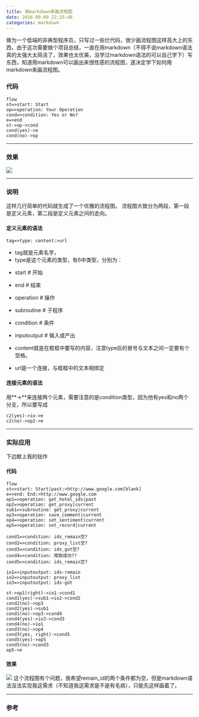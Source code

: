 ```yaml
---
title: 用markdown来画流程图
date: 2016-09-09 22:25:40
categories: markdown
---
```


做为一个低端的非典型程序员，只写过一些烂代码，很少画流程图这样高大上的东西，由于这次需要做个项目总结，一直在用markdown（不得不说markdown语法真的太强大太简洁了，效果也太优美，没学过markdown语法的可以自己学下）写东西，知道用markdown可以画出来很性感的流程图，遂决定学下如何用markdown来画流程图。

### 代码
```
flow
st=>start: Start
op=>operation: Your Operation
cond=>condition: Yes or No?
e=>end
st->op->cond
cond(yes)->e
cond(no)->op
```
***

### 效果
![](http://oceas72q5.bkt.clouddn.com/%E6%B7%B1%E5%BA%A6%E6%88%AA%E5%9B%BE20160909223653.png)
***

### 说明
这样几行简单的代码就生成了一个优雅的流程图。
流程图大致分为两段，第一段是定义元素，第二段是定义元素之间的走向。
#### 定义元素的语法
```
tag=>type: content:>url
```
- tag就是元素名字， 
- type是这个元素的类型，有6中类型，分别为：
>  
 - start         # 开始
 - end           # 结束
 - operation     # 操作
 - subroutine    # 子程序
 - condition     # 条件
 - inputoutput   # 输入或产出

- content就是在框框中要写的内容，注意type后的冒号与文本之间一定要有个空格。 
- url是一个连接，与框框中的文本相绑定

#### 连接元素的语法
用**->**来连接两个元素，需要注意的是condition类型，因为他有yes和no两个分支，所以要写成
```
c2(yes)->io->e 
c2(no)->op2->e
```
***

### 实际应用
下边献上我的拙作
#### 代码
```
flow
st=>start: Start|past:>http://www.google.com[blank]
e=>end: End:>http://www.google.com
op1=>operation: get_hotel_ids|past
op2=>operation: get_proxy|current
sub1=>subroutine: get_proxy|current
op3=>operation: save_comment|current
op4=>operation: set_sentiment|current
op5=>operation: set_record|current

cond1=>condition: ids_remain空?
cond2=>condition: proxy_list空?
cond3=>condition: ids_got空?
cond4=>condition: 爬取成功??
cond5=>condition: ids_remain空?

io1=>inputoutput: ids-remain
io2=>inputoutput: proxy_list
io3=>inputoutput: ids-got

st->op1(right)->io1->cond1
cond1(yes)->sub1->io2->cond2
cond2(no)->op3
cond2(yes)->sub1
cond1(no)->op3->cond4
cond4(yes)->io3->cond3
cond4(no)->io1
cond3(no)->op4
cond3(yes, right)->cond5
cond5(yes)->op5
cond5(no)->cond3
op5->e
```
#### 效果
![](http://oceas72q5.bkt.clouddn.com/%E6%B5%81%E7%A8%8B%E5%9B%BE.png)
这个流程图有个问题，我希望remain_id的两个条件都为空，但是markdown语法没法实现我这需求（不知道我这需求是不是有毛病），只能先这样画着了。
***

### 参考
[1]: https://www.zybuluo.com/mdeditor?url=https://www.zybuluo.com/static/editor/md-help.markdown
[2]: https://www.zybuluo.com/mdeditor?url=https://www.zybuluo.com/static/editor/md-help.markdown#cmd-markdown-高阶语法手册
[3]: http://weibo.com/ghosert
[4]: http://meta.math.stackexchange.com/questions/5020/mathjax-basic-tutorial-and-quick-reference

